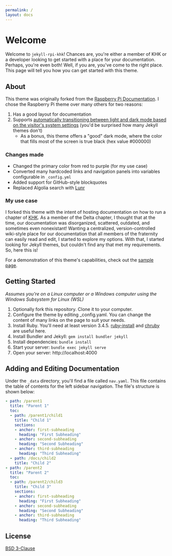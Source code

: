 ```yaml
---
permalink: /
layout: docs
---
```


# Welcome
Welcome to `jekyll-rpi-khk`! Chances are, you're either a member of KHK or a developer looking to get started with a place for your documentation. Perhaps, you're even both! Well, if you are, you've come to the right place. This page will tell you how you can get started with this theme.

## About
This theme was originally forked from the [Raspberry Pi Documentation](https://github.com/raspberrypi/documentation/). I chose the Raspberry Pi theme over many others for two reasons:
1. Has a good layout for documentation
2. Supports <ins>automatically transitioning between light and dark mode based on the visitor's system settings</ins> (you'd be surprised how many Jekyll themes don't)
   - As a bonus, this theme offers a "good" dark mode, where the color that fills most of the screen is true black (hex value #000000)

### Changes made
- Changed the primary color from red to purple (for my use case)
- Converted many hardcoded links and navigation panels into variables configurable in `_config.yml`
- Added support for GitHub-style blockquotes
- Replaced Algolia search with [Lunr](https://lunrjs.com/)

### My use case
I forked this theme with the intent of hosting documentation on how to run a chapter of [KHK](https://khk.org/). As a member of the Delta chapter, I thought that at the time, our documentation was disorganized, scattered, outdated, and sometimes even nonexistant! Wanting a centralized, version-controlled wiki-style place for our documentation that all members of the fraternity can easily read and edit, I started to explore my options. With that, I started looking for Jekyll themes, but couldn't find any that met my requirements. So, here this is!

For a demonstration of this theme's capabilities, check out the [sample page](pages/sample-page).

## Getting Started
*Assumes you're on a Linux computer or a Windows computer using the Windows Subsystem for Linux (WSL)*
1. Optionally fork this repository. Clone it to your computer.
2. Configure the theme by editing _config.yaml. You can change the content of many links on the page to suit your needs.
3. Install Ruby. You'll need at least version 3.4.5. [ruby-install](https://github.com/postmodern/ruby-install) and [chruby](https://github.com/postmodern/chruby) are useful here.
4. Install Bundler and Jekyll: `gem install bundler jekyll`
5. Install dependencies: `bundle install`
6. Start your server: `bundle exec jekyll serve`
7. Open your server: http://localhost:4000

## Adding and Editing Documentation
Under the `_data` directory, you'll find a file called `nav.yaml`. This file contains the table of contents for the left sidebar navigation. The file's structure is shown below:
```yaml
- path: /parent1
  title: "Parent 1"
  toc:
  - path: /parent1/child1
    title: "Child 1"
    sections:
    - anchor: first-subheading
      heading: "First Subheading"
    - anchor: second-subheading
      heading: "Second Subheading"
    - anchor: third-subheading
      heading: "Third Subheading"
  - path: /docs/child2
    title: "Child 2"
- path: /parent2
  title: "Parent 2"
  toc:
  - path: /parent2/child3
    title: "Child 3"
    sections:
    - anchor: first-subheading
      heading: "First Subheading"
    - anchor: second-subheading
      heading: "Second Subheading"
    - anchor: third-subheading
      heading: "Third Subheading"
```

## License
[BSD 3-Clause](https://opensource.org/licenses/BSD-3-Clause)
